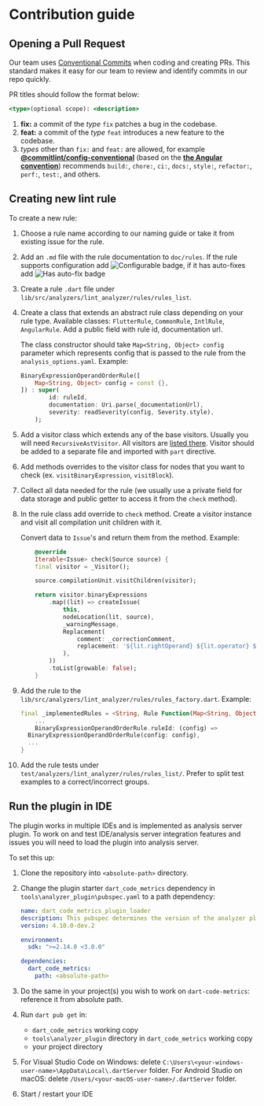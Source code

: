 # Contribution guide

## Opening a Pull Request

Our team uses [Conventional Commits](https://www.conventionalcommits.org/en/v1.0.0/) when coding and creating PRs. This standard makes it easy for our team to review and identify commits in our repo quickly.

PR titles should follow the format below:

```jsx
<type>(optional scope): <description>
```

1. **fix:** a commit of the *type* `fix` patches a bug in the codebase.
2. **feat:** a commit of the *type* `feat` introduces a new feature to the codebase.
3. *types* other than `fix:` and `feat:` are allowed, for example **[@commitlint/config-conventional](https://github.com/conventional-changelog/commitlint/tree/master/%40commitlint/config-conventional)** (based on the **[the Angular convention](https://github.com/angular/angular/blob/22b96b9/CONTRIBUTING.md#-commit-message-guidelines)**) recommends `build:`, `chore:`, `ci:`, `docs:`, `style:`, `refactor:`, `perf:`, `test:`, and others.

## Creating new lint rule

To create a new rule:

1. Choose a rule name according to our naming guide or take it from existing issue for the rule.
2. Add an `.md` file with the rule documentation to `doc/rules`. If the rule supports configuration add ![Configurable](https://img.shields.io/badge/-configurable-informational) badge, if it has auto-fixes add ![Has auto-fix](https://img.shields.io/badge/-has%20auto--fix-success) badge
3. Create a rule `.dart` file under `lib/src/analyzers/lint_analyzer/rules/rules_list`.
4. Create a class that extends an abstract rule class depending on your rule type. Available classes: `FlutterRule`, `CommonRule`, `IntlRule`, `AngularRule`. Add a public field with rule id, documentation url.

    The class constructor should take `Map<String, Object> config` parameter which represents config that is passed to the rule from the `analysis_options.yaml`. Example:

    ```dart
    BinaryExpressionOperandOrderRule([
        Map<String, Object> config = const {},
    ]) : super(
            id: ruleId,
            documentation: Uri.parse(_documentationUrl),
            severity: readSeverity(config, Severity.style),
        );
    ```

5. Add a visitor class which extends any of the base visitors. Usually you will need `RecursiveAstVisitor`. All visitors are [listed there](https://github.com/dart-lang/sdk/blob/master/pkg/analyzer/lib/dart/ast/visitor.dart). Visitor should be added to a separate file and imported with `part` directive.
6. Add methods overrides to the visitor class for nodes that you want to check (ex. `visitBinaryExpression`, `visitBlock`).
7. Collect all data needed for the rule (we usually use a private field for data storage and public getter to access it from the `check` method).
8. In the rule class add override to `check` method. Create a visitor instance and visit all compilation unit children with it.

    Convert data to `Issue`'s and return them from the method. Example:

    ```dart
        @override
        Iterable<Issue> check(Source source) {
        final visitor = _Visitor();

        source.compilationUnit.visitChildren(visitor);

        return visitor.binaryExpressions
            .map((lit) => createIssue(
                this,
                nodeLocation(lit, source),
                _warningMessage,
                Replacement(
                    comment: _correctionComment,
                    replacement: '${lit.rightOperand} ${lit.operator} ${lit.leftOperand}',
                ),
            ))
            .toList(growable: false);
        }
    ```

9. Add the rule to the `lib/src/analyzers/lint_analyzer/rules/rules_factory.dart`. Example:

    ```dart
    final _implementedRules = <String, Rule Function(Map<String, Object>)>{
        ...
        BinaryExpressionOperandOrderRule.ruleId: (config) =>
      BinaryExpressionOperandOrderRule(config: config),
      ...
    }
    ```

10. Add the rule tests under `test/analyzers/lint_analyzer/rules/rules_list/`. Prefer to split test examples to a correct/incorrect groups.

## Run the plugin in IDE

The plugin works in multiple IDEs and is implemented as analysis server plugin. To work on and test IDE/analysis server integration features and issues you
will need to load the plugin into analysis server.

To set this up:

1. Clone the repository into `<absolute-path>` directory.
2. Change the plugin starter `dart_code_metrics` dependency in `tools\analyzer_plugin\pubspec.yaml` to a path dependency:

    ```yaml
    name: dart_code_metrics_plugin_loader
    description: This pubspec determines the version of the analyzer plugin to load.
    version: 4.10.0-dev.2

    environment:
      sdk: ">=2.14.0 <3.0.0"

    dependencies:
      dart_code_metrics:
        path: <absolute-path>
    ```

3. Do the same in your project(s) you wish to work on `dart-code-metrics`: reference it from absolute path.
4. Run `dart pub get` in:
   - `dart_code_metrics` working copy
   - `tools\analyzer_plugin` directory in `dart_code_metrics` working copy
   - your project directory
5. For Visual Studio Code on Windows: delete `C:\Users\<your-windows-user-name>\AppData\Local\.dartServer` folder.
   For Android Studio on macOS: delete `/Users/<your-macOS-user-name>/.dartServer` folder.
6. Start / restart your IDE
